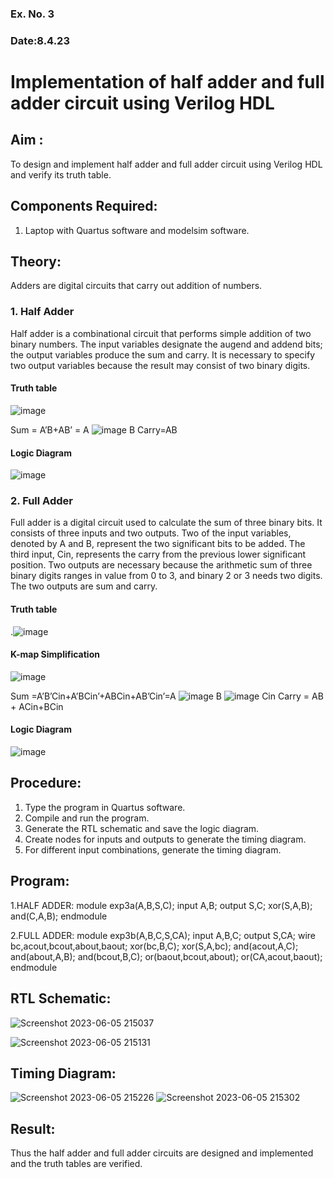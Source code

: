 ### Ex. No. 3
### Date:8.4.23
# Implementation of half adder and full adder circuit using Verilog HDL
## Aim :
To design and implement half adder and full adder circuit using Verilog HDL and verify its truth table.
## Components Required:
1.	Laptop with Quartus software and modelsim software.
## Theory:
Adders are digital circuits that carry out addition of numbers.
### 1.	Half Adder
Half adder is a combinational circuit that performs simple addition of two binary numbers. The input variables designate the augend and addend bits; the output variables produce the sum and carry. It is necessary to specify two output variables because the result may consist of two binary digits.
#### Truth table
 ![image](https://github.com/rvinifa/Adder/assets/133735746/469bd63c-0a45-4d7a-a68a-b68bb36c637a)

Sum = A’B+AB’ = A  ![image](https://github.com/rvinifa/Adder/assets/133735746/aac88cdf-2255-4bff-971b-a3657a2c19e3)
     B
Carry=AB
#### Logic Diagram
 ![image](https://github.com/rvinifa/Adder/assets/133735746/c65758e5-f597-4204-8ab1-41575bd0c3e3)

### 2.	Full Adder
Full adder is a digital circuit used to calculate the sum of three binary bits. It consists of three inputs and two outputs. Two of the input variables, denoted by A and B, represent the two significant bits to be added. The third input, Cin, represents the carry from the previous lower significant position. Two outputs are necessary because the arithmetic sum of three binary digits ranges in value from 0 to 3, and binary 2 or 3 needs two digits. The two outputs are sum and carry. 
#### Truth table
  .![image](https://github.com/rvinifa/Adder/assets/133735746/f8301e61-a457-4c1b-97fd-1adcb039df01)

#### K-map Simplification
 ![image](https://github.com/rvinifa/Adder/assets/133735746/03a38bcf-2642-4391-8424-7011b94e6002)

Sum =A’B’Cin+A’BCin’+ABCin+AB’Cin’=A ![image](https://github.com/rvinifa/Adder/assets/133735746/d522a34d-a1e9-4d96-9b19-3cbc259cb7e2)
 B ![image](https://github.com/rvinifa/Adder/assets/133735746/f52fbe53-60e0-4c19-b728-7efb11d08248)
 Cin
Carry = AB + ACin+BCin
#### Logic Diagram
 ![image](https://github.com/rvinifa/Adder/assets/133735746/982f8574-d184-49fa-a66a-4201ea48c58d)

## Procedure:
1.	Type the program in Quartus software.
2.	Compile and run the program.
3.	Generate the RTL schematic and save the logic diagram.
4.	Create nodes for inputs and outputs to generate the timing diagram.
5.	For different input combinations, generate the timing diagram.


## Program:
1.HALF ADDER:
   module exp3a(A,B,S,C);
   input A,B;
   output S,C;
   xor(S,A,B);
   and(C,A,B);
   endmodule

2.FULL ADDER:
   module exp3b(A,B,C,S,CA);
   input A,B,C;
   output S,CA;
   wire bc,acout,bcout,about,baout;
   xor(bc,B,C);
   xor(S,A,bc);
   and(acout,A,C);
   and(about,A,B);
   and(bcout,B,C);
   or(baout,bcout,about);
   or(CA,acout,baout);
   endmodule
## RTL Schematic:
![Screenshot 2023-06-05 215037](https://github.com/Janarthanan2/DE_Adder/assets/119393515/f95db023-7325-4345-bf7c-48ffb43bbad8)

![Screenshot 2023-06-05 215131](https://github.com/Janarthanan2/DE_Adder/assets/119393515/45b8d8ff-8055-432a-be2e-21c752870dd5)



## Timing Diagram:
![Screenshot 2023-06-05 215226](https://github.com/Janarthanan2/DE_Adder/assets/119393515/9fcd9ef5-5caa-4d7c-b402-f1cb4c39825a)
![Screenshot 2023-06-05 215302](https://github.com/Janarthanan2/DE_Adder/assets/119393515/dfe01ab2-4e88-46e8-aa8b-8a035e123b86)


## Result:
Thus the half adder and full adder circuits are designed and implemented and the truth tables are verified.
